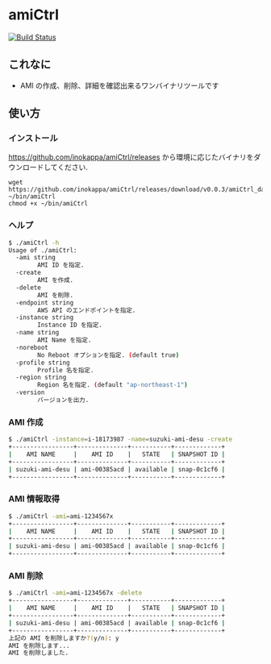 # amiCtrl
[![Build Status](https://travis-ci.org/inokappa/amiCtrl.svg?branch=master)](https://travis-ci.org/inokappa/amiCtrl)
## これなに

- AMI の作成、削除、詳細を確認出来るワンバイナリツールです

## 使い方

### インストール

https://github.com/inokappa/amiCtrl/releases から環境に応じたバイナリをダウンロードしてください.

```
wget https://github.com/inokappa/amiCtrl/releases/download/v0.0.3/amiCtrl_darwin_amd64 ~/bin/amiCtrl
chmod +x ~/bin/amiCtrl
```

### ヘルプ

```sh
$ ./amiCtrl -h
Usage of ./amiCtrl:
  -ami string
        AMI ID を指定.
  -create
        AMI を作成.
  -delete
        AMI を削除.
  -endpoint string
        AWS API のエンドポイントを指定.
  -instance string
        Instance ID を指定.
  -name string
        AMI Name を指定.
  -noreboot
        No Reboot オプションを指定. (default true)
  -profile string
        Profile 名を指定.
  -region string
        Region 名を指定. (default "ap-northeast-1")
  -version
        バージョンを出力.
```

### AMI 作成

```sh
$ ./amiCtrl -instance=i-18173987 -name=suzuki-ami-desu -create
+-----------------+--------------+-----------+-------------+
|    AMI NAME     |    AMI ID    |   STATE   | SNAPSHOT ID |
+-----------------+--------------+-----------+-------------+
| suzuki-ami-desu | ami-00385acd | available | snap-0c1cf6 |
+-----------------+--------------+-----------+-------------+
```

### AMI 情報取得

```sh
$ ./amiCtrl -ami=ami-1234567x
+-----------------+--------------+-----------+-------------+
|    AMI NAME     |    AMI ID    |   STATE   | SNAPSHOT ID |
+-----------------+--------------+-----------+-------------+
| suzuki-ami-desu | ami-00385acd | available | snap-0c1cf6 |
+-----------------+--------------+-----------+-------------+
```

### AMI 削除

```sh
$ ./amiCtrl -ami=ami-1234567x -delete
+-----------------+--------------+-----------+-------------+
|    AMI NAME     |    AMI ID    |   STATE   | SNAPSHOT ID |
+-----------------+--------------+-----------+-------------+
| suzuki-ami-desu | ami-00385acd | available | snap-0c1cf6 |
+-----------------+--------------+-----------+-------------+
上記の AMI を削除しますか?(y/n): y
AMI を削除します...
AMI を削除しました.
```
